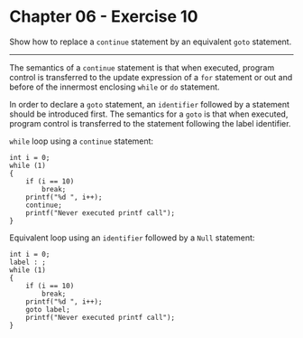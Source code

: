 # Chapter 06 - Exercise 10

Show how to replace a `continue` statement by an equivalent `goto` statement.

---

The semantics of a `continue` statement is that when executed, program control is transferred to the update expression of a `for` statement or out and before of the innermost enclosing `while` or `do` statement.

In order to declare a `goto` statement, an `identifier` followed by a statement should be introduced first. The semantics for a `goto` is that when executed, program control is transferred to the statement following the label identifier.  

`while` loop using a `continue` statement:  

```
int i = 0;
while (1)
{
    if (i == 10) 
        break;
    printf("%d ", i++);
    continue;
    printf("Never executed printf call");
}
```

Equivalent loop using an `identifier` followed by a `Null` statement:  

```
int i = 0;
label : ;
while (1)
{
    if (i == 10) 
        break;
    printf("%d ", i++);
    goto label;
    printf("Never executed printf call");
}
```
